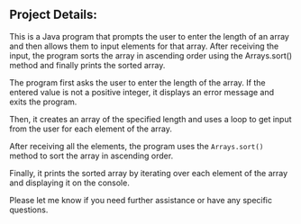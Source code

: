 ## Project Details:

This is a Java program that prompts the user to enter the length of an array and then allows them to input elements for that array. After receiving the input, the program sorts the array in ascending order using the Arrays.sort() method and finally prints the sorted array.

The program first asks the user to enter the length of the array. If the entered value is not a positive integer, it displays an error message and exits the program.

Then, it creates an array of the specified length and uses a loop to get input from the user for each element of the array.

After receiving all the elements, the program uses the `Arrays.sort()` method to sort the array in ascending order.

Finally, it prints the sorted array by iterating over each element of the array and displaying it on the console.

Please let me know if you need further assistance or have any specific questions.
